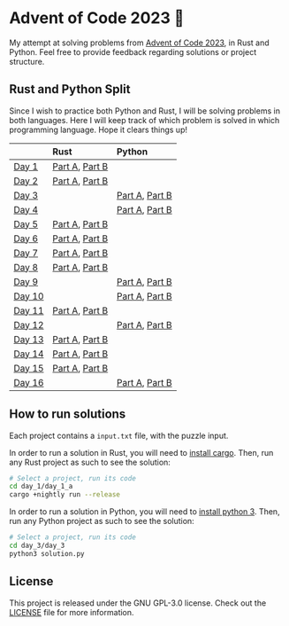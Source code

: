 # Advent of Code 2023 🎄

My attempt at solving problems from [Advent of Code 2023](https://adventofcode.com/), in Rust and Python. Feel free to provide feedback regarding solutions or project structure.

## Rust and Python Split

Since I wish to practice both Python and Rust, I will be solving problems in both languages.
Here I will keep track of which problem is solved in which programming language. Hope it clears things up!

|                                               | Rust                                                                            | Python                                                                           |
|:----------------------------------------------|:--------------------------------------------------------------------------------|:---------------------------------------------------------------------------------|
| [Day 1](https://adventofcode.com/2023/day/1)  | [Part A](./day_1/day_1_a/src/main.rs), [Part B](./day_1/day_1_b/src/main.rs)    |                                                                                  |
| [Day 2](https://adventofcode.com/2023/day/2)  | [Part A](./day_2/day_2_a/src/main.rs), [Part B](./day_2/day_2_b/src/main.rs)    |                                                                                  |
| [Day 3](https://adventofcode.com/2023/day/3)  |                                                                                 | [Part A](./day_3/day_3_a/solution.py), [Part B](./day_3/day_3_b/solution.py)     |
| [Day 4](https://adventofcode.com/2023/day/4)  |                                                                                 | [Part A](./day_4/day_4_a/solution.py), [Part B](./day_4/day_4_b/solution.py)     |
| [Day 5](https://adventofcode.com/2023/day/5)  | [Part A](./day_5/day_5_a/src/main.rs), [Part B](./day_5/day_5_b/src/main.rs)    |                                                                                  |
| [Day 6](https://adventofcode.com/2023/day/6)  | [Part A](./day_6/day_6_a/src/main.rs), [Part B](./day_6/day_6_b/src/main.rs)    |                                                                                  |
| [Day 7](https://adventofcode.com/2023/day/7)  | [Part A](./day_7/day_7_a/src/main.rs), [Part B](./day_7/day_7_b/src/main.rs)    |                                                                                  |
| [Day 8](https://adventofcode.com/2023/day/8)  | [Part A](./day_8/day_8_a/src/main.rs), [Part B](./day_8/day_8_b/src/main.rs)    |                                                                                  |
| [Day 9](https://adventofcode.com/2023/day/9)  |                                                                                 | [Part A](./day_9/day_9_a/solution.py), [Part B](./day_9/day_9_b/solution.py)     |
| [Day 10](https://adventofcode.com/2023/day/10)|                                                                                 | [Part A](./day_10/day_10_a/solution.py), [Part B](./day_10/day_10_b/solution.py) |
| [Day 11](https://adventofcode.com/2023/day/11)| [Part A](./day_11/day_11_a/src/main.rs), [Part B](./day_11/day_11_b/src/main.rs)|                                                                                  |
| [Day 12](https://adventofcode.com/2023/day/12)|                                                                                 | [Part A](./day_12/day_12_a/solution.py), [Part B](./day_12/day_12_b/solution.py) |
| [Day 13](https://adventofcode.com/2023/day/13)| [Part A](./day_13/day_13_a/src/main.rs), [Part B](./day_13/day_13_b/src/main.rs)|                                                                                  |
| [Day 14](https://adventofcode.com/2023/day/14)| [Part A](./day_14/day_14_a/src/main.rs), [Part B](./day_14/day_14_b/src/main.rs)|                                                                                  |
| [Day 15](https://adventofcode.com/2023/day/15)| [Part A](./day_15/day_15_a/src/main.rs), [Part B](./day_15/day_15_b/src/main.rs)|                                                                                  |
| [Day 16](https://adventofcode.com/2023/day/16)|                                                                                 | [Part A](./day_16/day_16_a/solution.py), [Part B](./day_16/day_16_b/solution.py) |
## How to run solutions

Each project contains a `input.txt` file, with the puzzle input. 

In order to run a solution in Rust, you will need to [install cargo](https://doc.rust-lang.org/cargo/getting-started/installation.html). Then, run any Rust project as such to see the solution:

```bash
# Select a project, run its code
cd day_1/day_1_a
cargo +nightly run --release
```

In order to run a solution in Python, you will need to [install python 3](https://www.python.org/downloads/). Then, run any Python project as such to see the solution:

```bash
# Select a project, run its code
cd day_3/day_3
python3 solution.py
```

## License

This project is released under the GNU GPL-3.0 license.
Check out the [LICENSE](LICENSE) file for more information.

